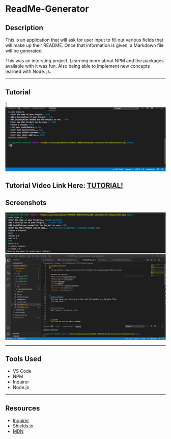 # **ReadMe-Generator**

## **Description**
This is an application that will ask for user input to fill out various fields that will make up their README. Once that information is given, a Markdown file will be generated.

This was an intersting project. Learning more about NPM and the packages available with it was fun. Also being able to implement new concepts learned with Node. js.

---
## **Tutorial**
[[![Tutorial](files\Capture1.PNG)]("https://drive.google.com/file/d/1vdOcCibjNXyh0AKo8QyI63w-uVZb8xGM/preview")

Tutorial Video Link Here: [TUTORIAL!](https://drive.google.com/file/d/1vdOcCibjNXyh0AKo8QyI63w-uVZb8xGM/view)
---
## Screenshots
![Prompt](files\Capture2.PNG)
![File](files\Capture3.PNG)

---
## **Tools Used**

* VS Code
* NPM
* Inquirer
* Node.js

---

## **Resources**

* [Inquirer](https://www.npmjs.com/package/inquirer#prompt)
* [Shields.io](https://shields.io/)
* [MDN](https://developer.mozilla.org/en-US/docs/Web/JavaScript)
